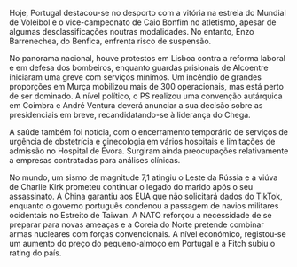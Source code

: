 Hoje, Portugal destacou-se no desporto com a vitória na estreia do Mundial de Voleibol e o vice-campeonato de Caio Bonfim no atletismo, apesar de algumas desclassificações noutras modalidades. No entanto, Enzo Barrenechea, do Benfica, enfrenta risco de suspensão.

No panorama nacional, houve protestos em Lisboa contra a reforma laboral e em defesa dos bombeiros, enquanto guardas prisionais de Alcoentre iniciaram uma greve com serviços mínimos. Um incêndio de grandes proporções em Murça mobilizou mais de 300 operacionais, mas está perto de ser dominado. A nível político, o PS realizou uma convenção autárquica em Coimbra e André Ventura deverá anunciar a sua decisão sobre as presidenciais em breve, recandidatando-se à liderança do Chega.

A saúde também foi notícia, com o encerramento temporário de serviços de urgência de obstetrícia e ginecologia em vários hospitais e limitações de admissão no Hospital de Évora. Surgiram ainda preocupações relativamente a empresas contratadas para análises clínicas.

No mundo, um sismo de magnitude 7,1 atingiu o Leste da Rússia e a viúva de Charlie Kirk prometeu continuar o legado do marido após o seu assassinato. A China garantiu aos EUA que não solicitará dados do TikTok, enquanto o governo português condenou a passagem de navios militares ocidentais no Estreito de Taiwan. A NATO reforçou a necessidade de se preparar para novas ameaças e a Coreia do Norte pretende combinar armas nucleares com forças convencionais. A nível económico, registou-se um aumento do preço do pequeno-almoço em Portugal e a Fitch subiu o rating do país.